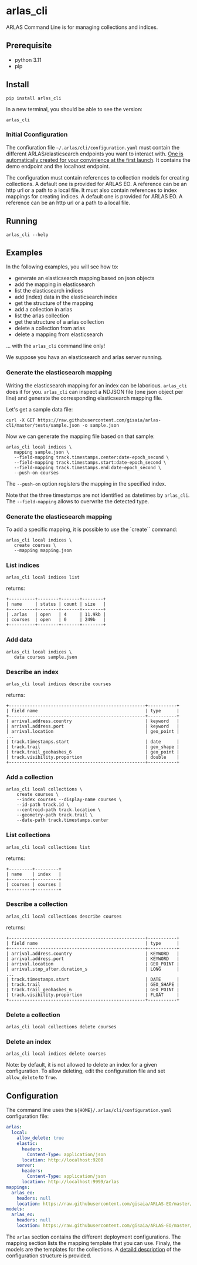 # arlas_cli

ARLAS Command Line is for managing collections and indices.

## Prerequisite

- python 3.11
- pip

## Install

```shell
pip install arlas_cli
```

In a new terminal, you should be able to see the version:
```shell
arlas_cli
```

### Initial Cconfiguration
The confiuration file `~/.arlas/cli/configuration.yaml` must contain the different ARLAS/elasticsearch endpoints you want to interact with. [One is automatically created for your convinience at the first launch](configuration.yaml). It contains the demo endpoint and the localhost endpoint.

The configuration must contain references to collection models for creating collections. A default one is provided for ARLAS EO. A reference can be an http url or a path to a local file.
It must also contain references to index mappings for creating indices. A default one is provided for ARLAS EO. A reference can be an http url or a path to a local file.

## Running

```shell
arlas_cli --help
```

## Examples

In the following examples, you will see how to:
- generate an elasticsearch mapping based on json objects
- add the mapping in elasticsearch
- list the elasticsearch indices
- add (index) data in the elasticsearch index
- get the structure of the mapping
- add a collection in arlas
- list the arlas collection
- get the structure of a arlas collection
- delete a collection from arlas
- delete a mapping from elasticsearch

... with the `arlas_cli` command line only!

We suppose you hava an elasticsearch and arlas server running.

### Generate the elasticsearch mapping

Writing the elasticsearch mapping for an index can be laborious. `arlas_cli` does it for you. `arlas_cli` can inspect a NDJSON file (one json object per line) and generate the corresponding elasticsearch mapping file.

Let's get a sample data file:
```shell
curl -X GET https://raw.githubusercontent.com/gisaia/arlas-cli/master/tests/sample.json -o sample.json
```

Now we can generate the mapping file based on that sample:
```shell
arlas_cli local indices \
   mapping sample.json \
   --field-mapping track.timestamps.center:date-epoch_second \
   --field-mapping track.timestamps.start:date-epoch_second \
   --field-mapping track.timestamps.end:date-epoch_second \
   --push-on courses
```

The `--push-on` option registers the mapping in the specified index.

Note that the three timestamps are not identified as datetimes by `arlas_cli`. The `--field-mapping` allows to overwrite the detected type.

### Generate the elasticsearch mapping

To add a specific mapping, it is possible to use the `create`` command:

```shell
arlas_cli local indices \
   create courses \
   --mapping mapping.json 
```

### List indices
```shell
arlas_cli local indices list
```

returns:

```shell
+----------+--------+-------+--------+
| name     | status | count | size   |
+----------+--------+-------+--------+
| .arlas   | open   | 4     | 11.9kb |
| courses  | open   | 0     | 249b   |
+----------+--------+-------+--------+
```

### Add data
```shell
arlas_cli local indices \
   data courses sample.json
```

### Describe an index

```shell
arlas_cli local indices describe courses
```

returns:

```shell
+----------------------------------------------------+-----------+
| field name                                         | type      |
+----------------------------------------------------+-----------+
| arrival.address.country                            | keyword   |
| arrival.address.port                               | keyword   |
| arrival.location                                   | geo_point |
...
| track.timestamps.start                             | date      |
| track.trail                                        | geo_shape |
| track.trail_geohashes_6                            | geo_point |
| track.visibility.proportion                        | double    |
+----------------------------------------------------+-----------+
```

### Add a collection
```shell
arlas_cli local collections \
    create courses \
    --index courses --display-name courses \
    --id-path track.id \
    --centroid-path track.location \
    --geometry-path track.trail \
    --date-path track.timestamps.center
```


### List collections
```shell
arlas_cli local collections list
```

returns:

```shell
+---------+---------+
| name    | index   |
+---------+---------+
| courses | courses |
+---------+---------+
```

### Describe a collection

```shell
arlas_cli local collections describe courses
```

returns:

```shell
+----------------------------------------------------+-----------+
| field name                                         | type      |
+----------------------------------------------------+-----------+
| arrival.address.country                            | KEYWORD   |
| arrival.address.port                               | KEYWORD   |
| arrival.location                                   | GEO_POINT |
| arrival.stop_after.duration_s                      | LONG      |
...
| track.timestamps.start                             | DATE      |
| track.trail                                        | GEO_SHAPE |
| track.trail_geohashes_6                            | GEO_POINT |
| track.visibility.proportion                        | FLOAT     |
+----------------------------------------------------+-----------+
```

### Delete a collection
```shell
arlas_cli local collections delete courses
```

### Delete an index
```shell
arlas_cli local indices delete courses
```

Note: by default, it is not allowed to delete an index for a given configuration. To allow deleting, edit the configuration file and set `allow_delete` to `True`.

## Configuration

The command line uses the `${HOME}/.arlas/cli/configuration.yaml` configuration file:

```yaml
arlas:
  local:
    allow_delete: true
    elastic:
      headers:
        Content-Type: application/json
      location: http://localhost:9200
    server:
      headers:
        Content-Type: application/json
      location: http://localhost:9999/arlas
mappings:
  arlas_eo:
    headers: null
    location: https://raw.githubusercontent.com/gisaia/ARLAS-EO/master/mapping.json
models:
  arlas_eo:
    headers: null
    location: https://raw.githubusercontent.com/gisaia/ARLAS-EO/master/collection.json
```

The `arlas` section contains the different deployment configurations. The mapping section lists the mapping template that you can use.
 Finaly, the models are the templates for the collections. A [detaild description](docs/model/README.md) of the configuration structure is provided.
 